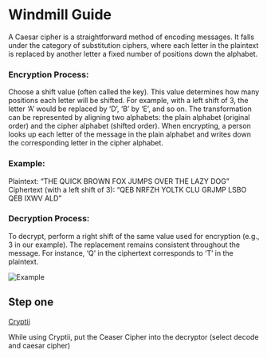 # Windmill Guide

A Caesar cipher is a straightforward method of encoding messages. It falls under the category of substitution ciphers, where each letter in the plaintext is replaced by another letter a fixed number of positions down the alphabet.

### Encryption Process:
Choose a shift value (often called the key). This value determines how many positions each letter will be shifted.
For example, with a left shift of 3, the letter ‘A’ would be replaced by ‘D’, ‘B’ by ‘E’, and so on.
The transformation can be represented by aligning two alphabets: the plain alphabet (original order) and the cipher alphabet (shifted order).
When encrypting, a person looks up each letter of the message in the plain alphabet and writes down the corresponding letter in the cipher alphabet.

### Example:
Plaintext: “THE QUICK BROWN FOX JUMPS OVER THE LAZY DOG”
Ciphertext (with a left shift of 3): “QEB NRFZH YOLTK CLU GRJMP LSBO QEB IXWV ALD”

### Decryption Process:
To decrypt, perform a right shift of the same value used for encryption (e.g., 3 in our example).
The replacement remains consistent throughout the message.
For instance, ‘Q’ in the ciphertext corresponds to ‘T’ in the plaintext.

![Example](Caesarcipher.png)

## Step one

[Cryptii](https://cryptii.com)

While using Cryptii, put the Ceaser Cipher into the decryptor (select decode and caesar cipher)
